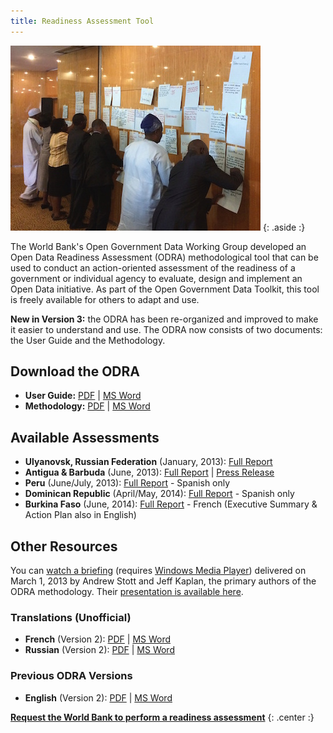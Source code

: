 ```yaml
---
title: Readiness Assessment Tool
---
```



![Citizens in Nigeria participate in a readiness assessment exercise to identify high priority datasets](../docs/images/odra.jpg)
{: .aside :}

The World Bank's Open Government Data Working Group developed an Open Data Readiness Assessment (ODRA) methodological
tool that can be used to conduct an action-oriented assessment of the readiness of a government or individual agency to
evaluate, design and implement an Open Data initiative. As part of the Open Government Data Toolkit, this tool is freely
available for others to adapt and use.

**New in Version 3:** the ODRA has been re-organized and improved to make it easier to understand and use.
The ODRA now consists of two documents: the User Guide and the Methodology.

## Download the ODRA ##

* **User Guide:** [PDF](../docs/odra/odra_v3_userguide-en.pdf) \| [MS Word](../docs/odra/odra_v3_userguide-en.doc)
* **Methodology:** [PDF](../docs/odra/odra_v3_methodology-en.pdf) \| [MS Word](../docs/odra/odra_v3_methodology-en.doc)


## Available Assessments ##

* **Ulyanovsk, Russian Federation** (January, 2013): [Full Report](../docs/odra/odra_ulyanovsk_web_final.doc)
* **Antigua & Barbuda** (June, 2013): [Full Report](http://www.ab.gov.ag/article_details.php?id=4222&category=114) \| [Press Release](http://www.ab.gov.ag/article_details.php?id=4223&category=38)
* **Peru** (June/July, 2013): [Full Report](../docs/odra/odra-peru-final.pdf) - Spanish only
* **Dominican Republic** (April/May, 2014): [Full Report](../docs/odra/odra_republica_dominicana.pdf) - Spanish only
* **Burkina Faso** (June, 2014): [Full Report](../docs/odra/odra-burkina-faso-final-fr.pdf) - French (Executive Summary & Action Plan also in English)


## Other Resources ##

You can [watch a briefing](mms://wbmswebcast1.worldbank.org/DEC/2013-03-01/OD_RA_Briefing.wmv) (requires [Windows Media
Player](http://windows.microsoft.com/en-us/windows/windows-media-player)) delivered on March 1, 2013 by Andrew Stott and
Jeff Kaplan, the primary authors of the ODRA methodology. Their [presentation is available
here](../docs/odra/2013-03-01_0900_open_data-odra_briefing.pdf).

### Translations (Unofficial) ###

* **French** (Version 2): [PDF](../docs/odra/odra_v1-fr.pdf) \| [MS Word](../docs/odra/odra_v1-en.docx)
* **Russian** (Version 2): [PDF](../docs/odra/odra_v2-ru.pdf) \| [MS Word](../docs/odra/odra_v2-ru.docx)

### Previous ODRA Versions ###

* **English** (Version 2): [PDF](../docs/odra/odra_v2-en.pdf) \| [MS Word](../docs/odra/odra_v2-en.doc)

**[Request the World Bank to perform a readiness assessment](mailto:opengovdata@worldbank.org)**
{: .center :}
